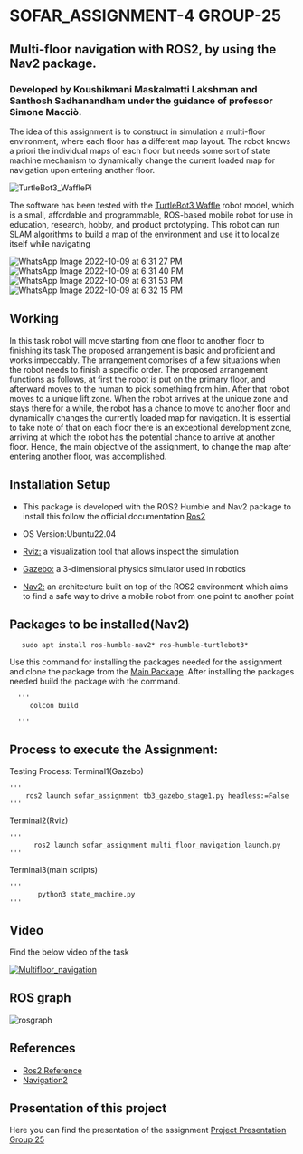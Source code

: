 # SOFAR_ASSIGNMENT-4  GROUP-25

## Multi-floor navigation with ROS2, by using the Nav2 package.
### Developed by Koushikmani Maskalmatti Lakshman and Santhosh Sadhanandham under the guidance of professor Simone Macciò. 
The idea of this assignment is to construct in simulation a multi-floor environment,
where each floor has a different map layout. The robot knows a priori the individual
maps of each floor but needs some sort of state machine mechanism to dynamically
change the current loaded map for navigation upon entering another floor.

![TurtleBot3_WafflePi](https://user-images.githubusercontent.com/81651764/194770503-45cbd61b-7b50-442e-b67a-140f7cc4dc28.png)

The software has been tested with the [TurtleBot3 Waffle](https://emanual.robotis.com/docs/en/platform/turtlebot3/overview/) robot model, which is a small, affordable and programmable, ROS-based mobile robot for use in education, research, hobby, and product prototyping. This robot can run SLAM algorithms to build a map of the environment and use it to localize itself while navigating

![WhatsApp Image 2022-10-09 at 6 31 27 PM](https://user-images.githubusercontent.com/81651764/194768565-9a267e62-92b0-49b5-b935-38ec3bb0cc98.jpeg)
![WhatsApp Image 2022-10-09 at 6 31 40 PM](https://user-images.githubusercontent.com/81651764/194768569-d0dbabc6-a9f6-426d-808c-4e7008731808.jpeg)
![WhatsApp Image 2022-10-09 at 6 31 53 PM](https://user-images.githubusercontent.com/81651764/194768572-8e25321e-be51-4c92-8967-445ccfec507f.jpeg)
![WhatsApp Image 2022-10-09 at 6 32 15 PM](https://user-images.githubusercontent.com/81651764/194768577-e759a366-f073-43db-98a7-ed00cc3c0a57.jpeg)


## Working
In this task robot will move starting from one floor to another floor to finishing its task.The proposed arrangement is basic and proficient and works impeccably. The arrangement comprises of a few situations when the robot needs to finish a specific order. The proposed arrangement functions as follows, at first the robot is put on the primary floor, and afterward moves to the human to pick something from him. After that robot moves to a unique lift zone. When the robot arrives at the unique zone and stays there for a while, the robot has a chance to move to another floor and dynamically changes the currently loaded map for navigation. It is essential to take note of that on each floor there is an exceptional development zone, arriving at which the robot has the potential chance to arrive at another floor. Hence, the main objective of the assignment, to change the map after entering another floor, was accomplished. 
## Installation Setup

- This package is developed with the ROS2 Humble and Nav2 package to install this follow the official documentation [Ros2](https://docs.ros.org/en/humble/index.html)

- OS Version:Ubuntu22.04

- [Rviz:](http://wiki.ros.org/rviz) a visualization tool that allows inspect the simulation

- [Gazebo:](https://gazebosim.org/home) a 3-dimensional physics simulator used in robotics

- [Nav2:](https://navigation.ros.org/) an architecture built on top of the ROS2 environment which aims to find a safe way to drive a mobile robot from one point to  another point


 
## Packages to be installed(Nav2)  

       sudo apt install ros-humble-nav2* ros-humble-turtlebot3*
       
   Use this command for installing the packages needed for the assignment and clone the package from the [Main Package](https://github.com/Koushikmani/sofar.git) .After installing the packages needed build the package with the command.
        
      '''
         colcon build
         
      '''
## Process to execute the Assignment:

Testing Process:
Terminal1(Gazebo)

    '''
        ros2 launch sofar_assignment tb3_gazebo_stage1.py headless:=False
    '''
Terminal2(Rviz)

    '''
          ros2 launch sofar_assignment multi_floor_navigation_launch.py
    '''
Terminal3(main scripts)

    '''
           python3 state_machine.py
    '''
    
## Video
  Find the below video of the task
  
  [![Multifloor_navigation](http://img.youtube.com/vi/kXnhNtac16s/0.jpg)](http://www.youtube.com/watch?v=kXnhNtac16s)

  
## ROS graph  
![rosgraph](https://user-images.githubusercontent.com/81651764/194779899-d44fa8c7-ca21-413c-85f0-b02506bc78ef.png)


## References
- [Ros2 Reference](https://automaticaddison.com/how-to-load-a-new-map-for-multi-floor-navigation-using-ros-2/) 
- [Navigation2](https://navigation.ros.org/) 

## Presentation of this project

Here you can find the presentation of the assignment [Project Presentation Group 25](https://unigeit-my.sharepoint.com/:p:/g/personal/s5053566_studenti_unige_it/EeCkva1PZGBCpUs-2jkq8RsBeMHYbbMzjkVw-YB9Cmjlyg?e=VsFFik)
